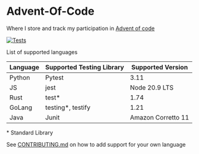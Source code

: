 # Advent-Of-Code

Where I store and track my participation in [Advent of code](https://adventofcode.com/)

[![Tests](https://github.com/Criyl/Advent-Of-Code/actions/workflows/ci.yml/badge.svg)](https://github.com/Criyl/Advent-Of-Code/actions/workflows/ci.yml)

List of supported languages

| Language | Supported Testing Library | Supported Version  |
| -------- | ------------------------- | ------------------ |
| Python   | Pytest                    | 3.11               |
| JS       | jest                      | Node 20.9 LTS      |
| Rust     | test\*                    | 1.74               |
| GoLang   | testing\*, testify        | 1.21               |
| Java     | Junit                     | Amazon Corretto 11 |

\* Standard Library

See [CONTRIBUTING.md](.github/CONTRIBUTING.md) on how to add support for your own language
